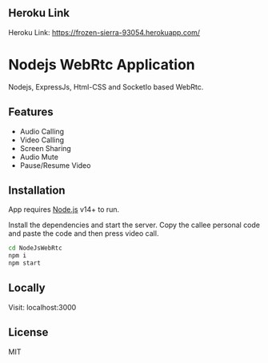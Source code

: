## Heroku Link

Heroku Link: https://frozen-sierra-93054.herokuapp.com/

# Nodejs WebRtc Application

Nodejs, ExpressJs, Html-CSS and SocketIo based WebRtc.

## Features

- Audio Calling
- Video Calling
- Screen Sharing
- Audio Mute
- Pause/Resume Video

## Installation

App requires [Node.js](https://nodejs.org/) v14+ to run.

Install the dependencies and start the server.
Copy the callee personal code and paste the code and then press video call.

```sh
cd NodeJsWebRtc
npm i
npm start
```

## Locally

Visit: localhost:3000



## License

MIT
